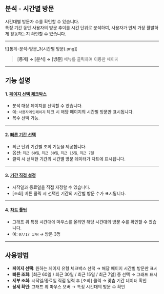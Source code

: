 ## 분석 - 시간별 방문

시간대별 방문자 수를 확인할 수 있습니다.  
특정 기간 동안 사용자의 방문 추이를 시간 단위로 분석하여, 사용자가 언제 가장 활발하게 활동하는지 확인할 수 있습니다.  

***
![[통계-분석-방문_3(시간별 방문).png]]

> **[통계] → [분석] → [방문]** 메뉴를 클릭하여 이동한 페이지  

***

## 기능 설명

#### 1. [페이지 선택 체크박스](분석-페이지선택.md)
- 분석 대상 페이지를 선택할 수 있습니다.  
- 예: `사용자메인페이지` 체크 시 해당 페이지의 시간별 방문만 표시됩니다.  
- 복수 선택 가능.  

***

#### 2. [빠른 기간 선택](공통기능-기간조회.md)
- 최근 단위 기간별 조회 기능을 제공합니다.  
- 옵션: `최근 60일`, `최근 30일`, `최근 15일`, `최근 7일`  
- 클릭 시 선택한 기간의 시간별 방문 데이터가 차트에 표시됩니다.  

***

#### 3. [기간 직접 설정](공통기능-기간조회.md)
- 시작일과 종료일을 직접 지정할 수 있습니다.  
- [조회] 버튼 클릭 시 선택한 기간의 시간별 방문 수가 표시됩니다.  

***

#### 4. [차트 툴팁](분석-툴팁.md)
- 그래프 위 특정 시간대에 마우스를 올리면 해당 시간대의 방문 수를 확인할 수 있습니다.  
- 예: `07/17 17H` → 방문 3명  

***

## 사용방법

- **페이지 선택**: 원하는 페이지 유형 체크박스 선택 → 해당 페이지 시간별 방문만 표시  
- **빠른 조회**: [최근 60일 / 최근 30일 / 최근 15일 / 최근 7일] 중 선택 → 그래프 표시  
- **세부 조회**: 시작일/종료일 직접 입력 후 [조회] 클릭 → 맞춤 기간 데이터 확인  
- **상세 확인**: 그래프 위 마우스 오버 → 특정 시간대의 방문 수 확인  
